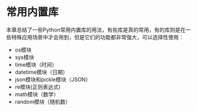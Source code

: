 # 常用内置库

本章总结了一些Python常用内置库的用法，有些库是真的常用，有的库则是在一些特殊应用场景中才会用到，但是它们的功能都非常强大，可以选择性使用：

* os模块
* sys模块
* time模块（时间）
* datetime模块（日期）
* json模块和pickle模块（JSON）
* re模块\(正则表达式\)
* math模块（数学）
* random模块（随机数）



